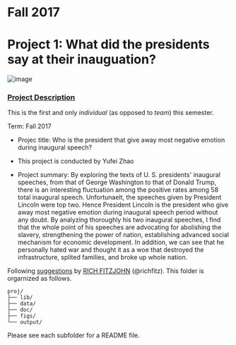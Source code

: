 # Fall 2017
# Project 1: What did the presidents say at their inauguation?

![image](figs/title.jpg)

### [Project Description](doc/)
This is the first and only *individual* (as opposed to *team*) this semester. 

Term: Fall 2017

+ Projec title: Who is the president that give away most negative emotion during inaugural speech?
+ This project is conducted by Yufei Zhao

+ Project summary: 
By exploring the texts of U. S. presidents' inaugural speeches, from that of George Washington to that of Donald Trump, there is an interesting fluctuation among the positive rates among 58 total inaugural speech. Unfortunaelt, the speeches given by President Lincoln were top two. Hence President Lincoln is the president who give away most negative emotion during inaugural speech period without any doubt. By analyzing thoroughly his two inaugural speeches, I find that the whole point of his speeches are advocating for abolishing the slavery, strengthening the power of nation, establishing advanced social mechanism for economic development. In addition, we can see that he personally hated war and thought it as a woe that destroyed the infrastructure, splited families, and broke up whole nation.


Following [suggestions](http://nicercode.github.io/blog/2013-04-05-projects/) by [RICH FITZJOHN](http://nicercode.github.io/about/#Team) (@richfitz). This folder is orgarnized as follows.

```
proj/
├── lib/
├── data/
├── doc/
├── figs/
└── output/
```

Please see each subfolder for a README file.
